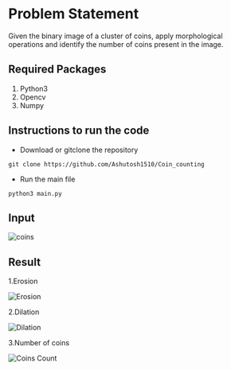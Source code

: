 # Problem Statement
Given the binary image of a cluster of coins, apply morphological operations and identify the number of coins present in the image. 

## Required Packages
1. Python3
2. Opencv 
3. Numpy

## Instructions to run the code

- Download or gitclone the repository
```
git clone https://github.com/Ashutosh1510/Coin_counting
```

- Run the main file
```
python3 main.py
```

## Input

![coins](https://user-images.githubusercontent.com/76493296/181083511-ce976550-53ed-4799-ba2d-e38e49c03b87.png)

## Result

1.Erosion

![Erosion](https://user-images.githubusercontent.com/76493296/181083876-2e8799ae-9a5c-4939-b50d-4b87fd9ac5ea.jpg)

2.Dilation

![Dilation](https://user-images.githubusercontent.com/76493296/181083937-7e5fe9f5-0f21-40f4-9605-d4a06acceaaa.jpg)

3.Number of coins

![Coins Count](https://user-images.githubusercontent.com/76493296/181084014-2c0a1677-9ccb-461c-a66a-d6710fa11739.jpg)
